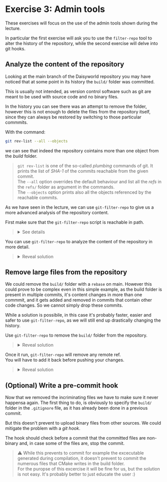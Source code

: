 # Exercise 3: Admin tools

These exercises will focus on the use of the admin tools shown during the lecture.

In particular the first exercise will ask you to use the `filter-repo` tool to alter the history of the repository, while the second exercise will delve into git hooks.

## Analyze the content of the repository

Looking at the main branch of the Daisyworld repository you may have noticed that at some point in its history the `build/` folder was committed.

This is usually not intended, as version control software such as git are meant to be used with source code and no binary files.

In the history you can see there was an attempt to remove the folder, however this is not enough to delete the files from the repository itself, since they can always be restored by switching to those particular commmits.

With the command:

```bash
git rev-list --all --objects
```

we can see that indeed the repository cointains more than one object from the *build* folder.

>`git rev-list` is one of the so-called *plumbing* commands of git. It prints the list of *SHA-1* of the commits reachable from the given commit.  
The `--all` option overrides the default behaviour and list all the *refs* in the `refs/` folder as argument in the commands.  
The `--objects` option prints also all the objects referenced by the reachable commits.

As we have seen in the lecture, we can use `git-filter-repo` to give us a more advanced analysis of the repository content.

First make sure that the `git-filter-repo` script is reachable in path.

><details><summary>See details</summary>
>
>```
>git filter-repo --version
>```
>
>Shuld print the version number of the script without giving command not found errors.
>
>If `filter-repo` is not availabe as a `git` subcommand make sure to download the script from `https://github.com/newren/git-filter-repo/blob/main/git-filter-repo` and place it into your `$PATH`.  
For example:
>
>```bash
>wget https://raw.githubusercontent.com/newren/git-filter-repo/main/git-filter-repo -O ~/.local/bin/git-filter-repo
>chmod +x ~/.local/bin/git-filter-repo
>export PATH="$PATH:$HOME/.local/bin/git-filter-repo"
>```
>
>Eventually, you can install it using a package manager.  
For example:
>
>```bash
>sudo apt install git-filter-repo
>```
>
>See [the documentation](https://github.com/newren/git-filter-repo/blob/main/INSTALL.md) for additional instructions.
>
></details>

You can use `git-filter-repo` to analyze the content of the repository in more detail.

><details><summary>Reveal solution</summary>
>With the commands
>
>```bash
>git filter-repo --analyze
>cat .git/filter-repo/analyze/path-all-sizes.txt
>```
>
>we can see the list of files in the repository, reverse ordered by accumulated packed size.
>
>This shows that indeed the files in the build folder still occupies the vast majority of space in the repository.
>
></details>

## Remove large files from the repository

We could remove the `build/` folder with a `rebase` on main. However this could prove to be complex even in this simple example, as the build folder is present in multiple commits, it's content changes in more than one commmit, and it gets added and removed in commits that contain other code changes. So we cannot simply drop these commits.

While a solution is possibile, in this case it's probably faster, easier and safer to use `git-filter-repo`, as we will still end up drastically changing the history.

Use `git-filter-repo` to remove the `build/` folder from the repository.

><details><summary>Reveal solution</summary>
>We first need to make sure we are working on a clean copy of our repository.
>
>Make sure you pushed all changes to your fork, then create a new clone:
>
>```bash
>git clone git@github.com:<username>/git-good-daisyworld.git clean-git-good-daisyworld
>```
>
>From there, run `git-filter-repo` specifying the path that you want to filter out of your repository. Make sure to add the option `--invert-paths`.
>
>```bash
>cd clean-git-good-daisyworld
>git filter-repo --path build/ --invert-paths
>```
>
>If we now rerun the analyze, we will see that indeed the build folder is no longer in the repository.
>
>However, if we check the logs we can see that one of the commits still reference the build folder. However from it's diff we can see that it doesn't any longer affect it:
>
>```bash
>git log -p 2f0302 -1
>```
>
>```text
>commit 2f03023571ee63969f09c3913e665b5747a2ec0e
>Author: Simone Rossi Tisbeni <simone.rossitisbeni@unibo.it>
>Date:   Wed Apr 3 13:51:36 2024 +0200
>
>    Add build folder to gitignore and remove it
>
>diff --git a/.gitignore b/.gitignore
>index 722d5e7..6a8bc10 100644
>--- a/.gitignore
>+++ b/.gitignore
>@@ -1 +1,2 @@
> .vscode
>+build
>```
>
>This can simply be edited with a `rebase`, however filter-repo can also do this.
>
>Create a file containing the expression for the text to remove:
>
>```bash
>echo "and remove it==>" > ../replacement.txt
>```
>
>Then apply it to the repository using the `--replace-message` option of `filter-repo`
>
>```bash
>git filter-repo --replace-message ../replacement.txt
>```
>
>The two `filter-repo` commands can also be applied together:
>
>```bash
>git filter-repo --replace-message ../replacement.txt --path build/ --invert-paths
>```
>
></details>

Once it run, `git-filter-repo` will remove any remote ref.  
You will have to add it back before pushing your changes.

><details><summary>Reveal solution</summary>
>```bash
>git remote add origin git@github.com:<username>/git-good-daisyworld.git
>git push -u --force-with-lease origin main
>```
></details>

## (Optional) Write a pre-commit hook

Now that we removed the incriminating files we have to make sure it never happensa again. The first thing to do, is obviously to specify the `build/` folder in the `.gitignore` file, as it has already been done in a previous commit.

But this doesn't prevent to upload binary files from other sources. We could mitigate the problem with a *git hook*.

The hook should check before a commit that the committed files are non-binary and, in case some of the files are, stop the commit.

>:warning: While this prevents to commit for example the excecutable generated during compilation, it doesn't prevent to commit the numerous files that CMake writes in the build folder.  
For the puropse of this excercise it will be fine for us, but the solution is not easy. It's probably better to just educate the user :)


